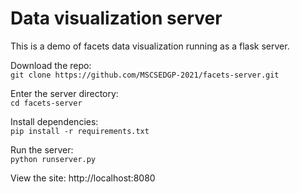 # Data visualization server

This is a demo of facets data visualization running as a flask server.

Download the repo:  
`git clone https://github.com/MSCSEDGP-2021/facets-server.git`

Enter the server directory:  
`cd facets-server`  

Install dependencies:  
`pip install -r requirements.txt`

Run the server:  
`python runserver.py`

View the site: http://localhost:8080